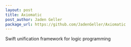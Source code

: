 ```yaml
---
layout: post
title: Axiomatic
post_author: Jaden Geller
package_url: https://github.com/JadenGeller/Axiomatic
---
```


Swift unification framework for logic programming

<!--PKG_END-->